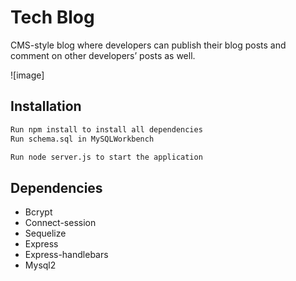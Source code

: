 # Tech Blog 

CMS-style blog where developers can publish their blog posts and comment on other developers’ posts as well.

![image]


## Installation


 ```bash
Run npm install to install all dependencies
Run schema.sql in MySQLWorkbench

Run node server.js to start the application
 ```


 ## Dependencies

 * Bcrypt
 * Connect-session 
 * Sequelize 
 * Express 
 * Express-handlebars
 * Mysql2 

    
   
